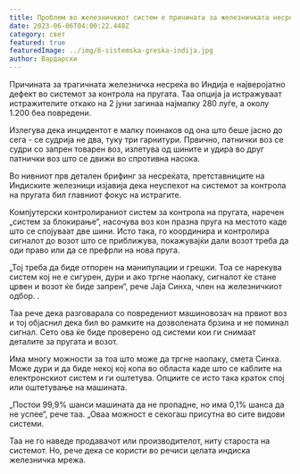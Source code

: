 ```yaml
---
title: Проблем во железничкиот систем е причината за железничката несреќа во Индија
date: 2023-06-06T04:00:22.448Z
category: свет
featured: true
featuredImage: ../img/6-sistemska-greska-indija.jpg
author: Вардарски
---
```

Причината за трагичната железничка несреќа во Индија е најверојатно дефект во системот за контрола на пругата. Таа опција ја истражуваат истражителите откако на 2 јуни загинаа најмалку 280 луѓе, а околу 1.200 беа повредени.

Излегува дека инцидентот е малку поинаков од она што беше јасно до сега - се судрија не два, туку три гарнитури. Првично, патнички воз се судри со запрен товарен воз, излетува од шините и удира во друг патнички воз што се движи во спротивна насока.

Во нивниот прв детален брифинг за несреќата, претставниците на Индиските железници изјавија дека неуспехот на системот за контрола на пругата бил главниот фокус на истрагите.

Компјутерски контролираниот систем за контрола на пругата, наречен „систем за блокирање“, насочува воз кон празна пруга на местото каде што се спојуваат две шини. Исто така, го координира и контролира сигналот до возот што се приближува, покажувајќи дали возот треба да оди право или да се префрли на нова пруга.

„Тој треба да биде отпорен на манипулации и грешки. Тоа се нарекува систем кој не е сигурен, дури и ако тргне наопаку, сигналот ќе стане црвен и возот ќе биде запрен“, рече Јаја Синха, член на железничкиот одбор. .

Таа рече дека разговарала со повредениот машиновозач на првиот воз и тој објаснил дека бил во рамките на дозволената брзина и не поминал сигнал. Сето ова ќе биде проверено од системи кои ги снимаат деталите за пругата и возот.

Има многу можности за тоа што може да тргне наопаку, смета Синха. Може дури и да биде некој кој копа во областа каде што се каблите на електронскиот систем и ги оштетува. Опциите се исто така краток спој или оштетување на машината.

„Постои 99,9% шанси машината да не пропадне, но има 0,1% шанса да не успее“, рече таа. „Оваа можност е секогаш присутна во сите видови системи.

Таа не го наведе продавачот или производителот, ниту староста на системот. Но, рече дека се користи во речиси целата индиска железничка мрежа.